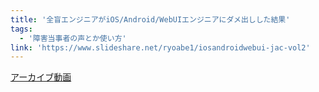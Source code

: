 ```yaml
---
title: '全盲エンジニアがiOS/Android/WebUIエンジニアにダメ出しした結果'
tags:
  - '障害当事者の声とか使い方'
link: 'https://www.slideshare.net/ryoabe1/iosandroidwebui-jac-vol2'
---
```


[アーカイブ動画](https://www.youtube.com/watch?v=AD4NtnXZmc0)
